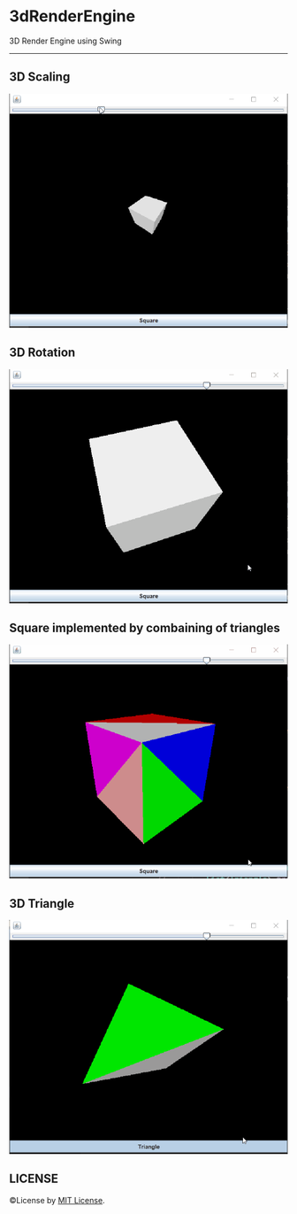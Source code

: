 # 3dRenderEngine
 3D Render Engine using Swing

---

## 3D Scaling
![3d scaling](images/3d-square-scaling.gif)

## 3D Rotation
![](images/3d-square-rotating.gif)

## Square implemented by combaining of triangles
![](images/3d-square-form.gif)

## 3D Triangle
![](images/3d-triangle-rotating.gif)
 
## LICENSE
©License by [MIT License](LICENSE).
